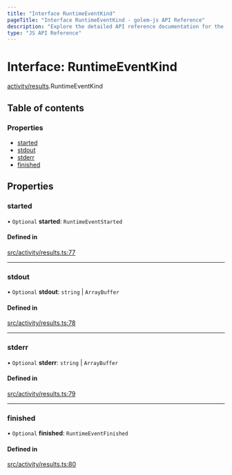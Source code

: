 ```yaml
---
title: "Interface RuntimeEventKind"
pageTitle: "Interface RuntimeEventKind - golem-js API Reference"
description: "Explore the detailed API reference documentation for the Interface RuntimeEventKind within the golem-js SDK for the Golem Network."
type: "JS API Reference"
---
```

# Interface: RuntimeEventKind

[activity/results](../modules/activity_results).RuntimeEventKind

## Table of contents

### Properties

- [started](activity_results.RuntimeEventKind#started)
- [stdout](activity_results.RuntimeEventKind#stdout)
- [stderr](activity_results.RuntimeEventKind#stderr)
- [finished](activity_results.RuntimeEventKind#finished)

## Properties

### started

• `Optional` **started**: `RuntimeEventStarted`

#### Defined in

[src/activity/results.ts:77](https://github.com/golemfactory/golem-js/blob/9137662/src/activity/results.ts#L77)

___

### stdout

• `Optional` **stdout**: `string` \| `ArrayBuffer`

#### Defined in

[src/activity/results.ts:78](https://github.com/golemfactory/golem-js/blob/9137662/src/activity/results.ts#L78)

___

### stderr

• `Optional` **stderr**: `string` \| `ArrayBuffer`

#### Defined in

[src/activity/results.ts:79](https://github.com/golemfactory/golem-js/blob/9137662/src/activity/results.ts#L79)

___

### finished

• `Optional` **finished**: `RuntimeEventFinished`

#### Defined in

[src/activity/results.ts:80](https://github.com/golemfactory/golem-js/blob/9137662/src/activity/results.ts#L80)
